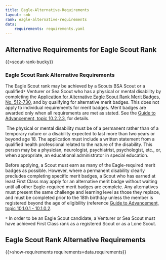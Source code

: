 ```yaml
---
title: Eagle-Alternative-Requirements
layout: smb
rank: eagle-alternative-requirements
data:
    requirements: requirements.yaml
---
```


## Alternative Requirements for Eagle Scout Rank

<div class="D(f) Fxd(c)--s">

<div class="Ta(c) Pt(1em)--s">

{{>scout-rank-bucky}}

</div>
</div>

### Eagle Scout Rank Alternative Requirements

The Eagle Scout rank may be achieved by a Scouts BSA Scout or a qualified`*` Venturer or Sea Scout who has a physical or mental disability by completing the [Application for Alternative Eagle Scout Rank Merit Badges, No. 512-730](https://filestore.scouting.org/filestore/pdf/512-730.pdf), and by qualifying for alternative merit badges. This does not apply to individual requirements for merit badges. Merit badges are awarded only when all requirements are met as stated. See the [Guide to Advancement, topic 10.2.2.3](https://www.scouting.org/resources/guide-to-advancement/special-needs/#10223), for details.

 The physical or mental disability must be of a permanent rather than of a temporary nature or a disability expected to last more than two years or beyond age 18. The application must include a written statement from a qualified health professional related to the nature of the disability. This person may be a physician, neurologist, psychiatrist, psychologist, etc., or, when appropriate, an educational administrator in special education.

Before applying, a Scout must earn as many of the Eagle-required merit badges as possible. However, where a permanent disability clearly precludes completing specific merit badges, a Scout who has earned at least First Class may apply for an alternative merit badge without waiting until all other Eagle-required merit badges are complete. Any alternatives must present the same challenge and learning level as those they replace, and must be completed prior to the 18th birthday unless the member is registered beyond the age of eligibility (reference [Guide to Advancement, topic 10.1.0.1 - 10.1.0.2](https://www.scouting.org/resources/guide-to-advancement/special-needs/).

`*` In order to be an Eagle Scout candidate, a Venturer or Sea Scout must have achieved First Class rank as a registered Scout or as a Lone Scout.

## Eagle Scout Rank Alternative Requirements

{{>show-requirements requirements=data.requirements}}
